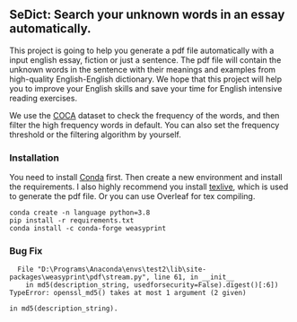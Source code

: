 ## SeDict: Search your unknown words in an essay automatically.

This project is going to help you generate a pdf file automatically with a input english essay, fiction or just a sentence. The pdf file will contain the unknown words in the sentence with their meanings and examples from high-quality English-English dictionary. We hope that this project will help you to improve your English skills and save your time for English intensive reading exercises.

We use the [COCA]() dataset to check the frequency of the words, and then filter the high frequency words in default. You can also set the frequency threshold or the filtering algorithm by yourself.

### Installation
You need to install [Conda]() first. Then create a new environment and install the requirements. I also highly recommend you install [texlive](), which is used to generate the pdf file. Or you can use Overleaf for tex compiling.

```
conda create -n language python=3.8
pip install -r requirements.txt
conda install -c conda-forge weasyprint
```

### Bug Fix

```
  File "D:\Programs\Anaconda\envs\test2\lib\site-packages\weasyprint\pdf\stream.py", line 61, in __init__
    in md5(description_string, usedforsecurity=False).digest()[:6])
TypeError: openssl_md5() takes at most 1 argument (2 given)
```

```
in md5(description_string).
```